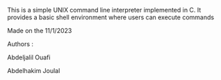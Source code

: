 This is a simple UNIX command line interpreter implemented in C.
It provides a basic shell environment where users can execute commands

Made  on the 11/1/2023

Authors :

Abdeljalil Ouafi

Abdelhakim Joulal
